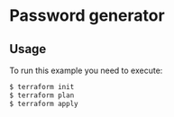 # Password generator

## Usage
To run this example you need to execute:
```bash
$ terraform init
$ terraform plan
$ terraform apply
```
